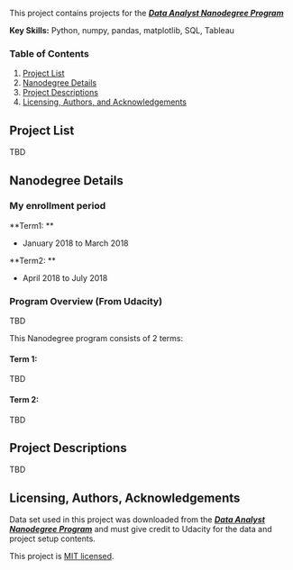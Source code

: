 This project contains projects for the ***[Data Analyst Nanodegree Program](https://www.udacity.com/course/data-analyst-nanodegree--nd002)*** 

**Key Skills:** Python, numpy, pandas, matplotlib, SQL, Tableau

### Table of Contents

1. [Project List](#projectlists)
2. [Nanodegree Details](#nddetails)
3. [Project Descriptions](#projectdescriptions)
5. [Licensing, Authors, and Acknowledgements](#licensing)

##  Project List<a name="projectlists"></a>
TBD

## Nanodegree Details<a name="nddetails"></a>

### My enrollment period

**Term1: **
* January 2018 to March 2018

**Term2: **
* April 2018 to July 2018

### Program Overview (From Udacity)

TBD

This Nanodegree program consists of 2 terms:

#### Term 1: 

TBD

#### Term 2: 

TBD

## Project Descriptions<a name="projectdescriptions"></a>

TBD

## Licensing, Authors, Acknowledgements<a name="licensing"></a>

Data set used in this project was downloaded from the  ***[Data Analyst Nanodegree Program](https://www.udacity.com/course/data-analyst-nanodegree--nd002)***  and must give credit to Udacity for the data and project setup contents.

This project is [MIT licensed](./LICENSE).